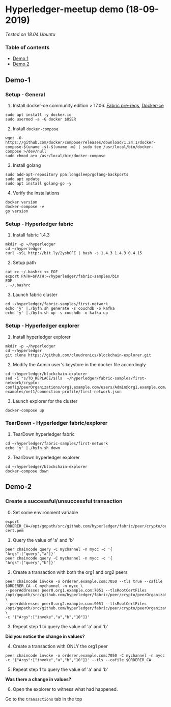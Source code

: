 # Hyperledger-meetup demo (18-09-2019)

*Tested on 18.04 Ubuntu*

### Table of contents
* [Demo 1](#demo-1)
* [Demo 2](#demo-2)

## Demo-1

### Setup - General
1. Install docker-ce community edition > 17.06. [Fabric pre-reqs](https://hyperledger-fabric.readthedocs.io/en/latest/prereqs.html),
[Docker-ce](https://docs.docker.com/install/linux/docker-ce/ubuntu/#install-docker-engine---community-1)
```
sudo apt install -y docker.io
sudo usermod -a -G docker $USER
```

2. Install `docker-compose`
 ```
wget -O- https://github.com/docker/compose/releases/download/1.24.1/docker-compose-$(uname -s)-$(uname -m) | sudo tee /usr/local/bin/docker-compose >/dev/null
sudo chmod a+x /usr/local/bin/docker-compose
 ```

3. Install golang
```
sudo add-apt-repository ppa:longsleep/golang-backports
sudo apt update
sudo apt install golang-go -y
```

4. Verify the installations
```
docker version
docker-compose -v
go version
```

### Setup - Hyperledger fabric
1. Install fabric 1.4.3
```
mkdir -p ~/hyperledger
cd ~/hyperledger
curl -sSL http://bit.ly/2ysbOFE | bash -s 1.4.3 1.4.3 0.4.15
```

2. Setup path
```
cat >> ~/.bashrc << EOF
export PATH=$PATH:~/hyperledger/fabric-samples/bin
EOF
. ~/.bashrc
```

3. Launch fabric cluster
```
cd ~/hyperledger/fabric-samples/first-network
echo 'y' |./byfn.sh generate -s couchdb -o kafka
echo 'y' |./byfn.sh up -s couchdb -o kafka up
```

### Setup - Hyperledger explorer
1. Install hyperledger explorer
```
mkdir -p ~/hyperledger
cd ~/hyperledger
git clone https://github.com/cloudronics/blockchain-explorer.git
```

2. Modify the Admin user's keystore in the docker file accordingly
```
cd ~/hyperledger/blockchain-explorer
sed -i "s/TO_REPLACE/$(ls  ~/hyperledger/fabric-samples/first-network/crypto-config/peerOrganizations/org1.example.com/users/Admin@org1.example.com/msp/keystore/)/g" examples/net1/connection-profile/first-network.json
```
3. Launch explorer for the cluster
```
docker-compose up
```

### TearDown - Hyperledger fabric/explorer
1. TearDown hyperledger fabric
```
cd ~/hyperledger/fabric-samples/first-network
echo 'y' |./byfn.sh down
```

2. TearDown hyperledger explorer
```
cd ~/hyperledger/blockchain-explorer
docker-compose down
```

## Demo-2

### Create a successful/unsuccessful transaction
0. Set some environment variable
```
export ORDERER_CA=/opt/gopath/src/github.com/hyperledger/fabric/peer/crypto/ordererOrganizations/example.com/orderers/orderer.example.com/msp/tlscacerts/tlsca.example.com-cert.pem
```
1. Query the value of 'a' and 'b'
```
peer chaincode query -C mychannel -n mycc -c '{
"Args":["query","a"]}'
peer chaincode query -C mychannel -n mycc -c '{
"Args":["query","b"]}'
```
2. Create a transaction with both the org1 and org2 peers
```
peer chaincode invoke -o orderer.example.com:7050 --tls true --cafile $ORDERER_CA -C mychannel -n mycc \
--peerAddresses peer0.org1.example.com:7051 --tlsRootCertFiles /opt/gopath/src/github.com/hyperledger/fabric/peer/crypto/peerOrganizations/org1.example.com/peers/peer0.org1.example.com/tls/ca.crt \
--peerAddresses peer0.org2.example.com:9051 --tlsRootCertFiles /opt/gopath/src/github.com/hyperledger/fabric/peer/crypto/peerOrganizations/org2.example.com/peers/peer0.org2.example.com/tls/ca.crt \
-c '{"Args":["invoke","a","b","10"]}'
```

3. Repeat step 1 to query the value of 'a' and 'b'

**Did you notice the change in values?**

4. Create a transaction with ONLY the org1 peer
```
peer chaincode invoke -o orderer.example.com:7050 -C mychannel -n mycc -c '{"Args":["invoke","a","b","10"]}' --tls --cafile $ORDERER_CA
```

5. Repeat step 1 to query the value of 'a' and 'b'

**Was there a change in values?**

6. Open the explorer to witness what had happened.

Go to the `transactions` tab in the top
